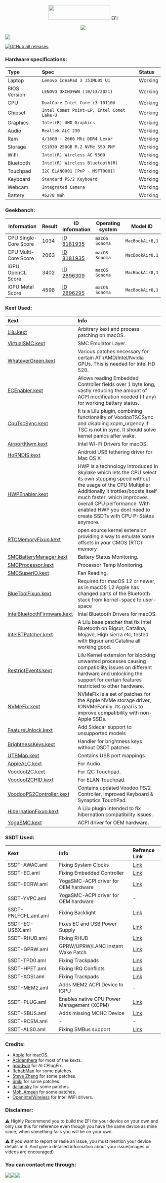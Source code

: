 <p></p>
<p align="center"><img src="https://i.imgur.com/HJnpvwQ.png" width="200" height="48"/> EFI</p>
<p align="center">
  <a href="https://github.com/acidanthera/OpenCorePkg">
  <img src="https://img.shields.io/badge/OpenCore-1.0.1-informational.svg">
 </a>
</p>

<a href="https://github.com/So1jon">
    <img src="https://img.shields.io/github/followers/So1jon?label=So1jon&logo=GitHub&style=social" />
</a> 

[![GitHub all releases](https://img.shields.io/github/downloads/So1jon/Hackintosh-Lenovo-Ideapad-3-15IML05/total?style=flat&logo=github&logoColor=white&color=1A91FF)](https://github.com/So1jon/Hackintosh-Lenovo-Ideapad-3-15IML05/releases)


### Hardware specifications:

| Type         | Spec                                        | Status      |
| :----------- | :------------------------------------------ | :---------- |
| Laptop       | `Lenovo IdeaPad 3 15IML05 U1`               | Working     |
| BIOS Version | `LENOVO DXCN39WW (10/13/2021) `             | Working     | 
| CPU          | `DualCore Intel Core i3-10110U  `           | Working     |
| Chipset      | `Intel Comet Point-LP, Intel Comet Lake-U ` | Working     | 
| Graphics     | `Intel(R) UHD Graphics `                    | Working     | 
| Audio        | `Realtek ALC 230 `                          | Working     |
| Ram          | `4/16GB - 2666 Mhz DDR4 Lexar`              | Working     |
| Storage      | `CS1030 250GB M.2 NVMe SSD PNY`             | Working     | 
| WiFi         | `Intel(R) Wireless-AC 9560 `                | Working     | 
| Bluetooth    | `Intel(R) Wireless Bluetooth(R)  `          | Working     | 
| Touchpad     | `I2C ELAN0001 [PnP - MSFT0001]  `           | Working     |
| Keyboard     | `Standard PS/2 Keyboard  `                  | Working     | 
| Webcam       | `Integrated Camera  `                       | Working     | 
| Battery      | `46270 mWh `                                | Working     | 


### Geekbench:

| Information           | Result | ID Information                                                 | Operating system  | Model ID        |
| --------------------- | ------ | -------------------------------------------------------------- | ----------------- | --------------- |
| CPU Single-Core Score | 1034   | [ID 8181935](https://browser.geekbench.com/v6/cpu/8181935)     | `macOS Sonoma`    | `MacBookAir8,1` |
| CPU Multi-Core Score  | 2063   | [ID 8181935](https://browser.geekbench.com/v6/cpu/8181935)     | `macOS Sonoma`    | `MacBookAir8,1` |
| iGPU OpenCL Score     | 3402   | [ID 2896309](https://browser.geekbench.com/v6/compute/2896309) | `macOS Sonoma`    | `MacBookAir8,1` |
| iGPU Metal Score      | 4598   | [ID 2896295](https://browser.geekbench.com/v6/compute/2896295) | `macOS Sonoma`    | `MacBookAir8,1` |


### Kext Used:

| Kext                                                                                       | Info                                                                                                                                                                                                                                                                                                       |
| :----------------------------------------------------------------------------------------- | :--------------------------------------------------------------------------------------------------------------------------------------------------------------------------------------------------------------------------------------------------------------------------------------------------------- |
| [Lilu.kext](https://github.com/acidanthera/Lilu)                                           | Arbitrary kext and process patching on macOS.                                                                                                                                                                                                                                                              |
| [VirtualSMC.kext](https://github.com/acidanthera/VirtualSMC)                               | SMC Emulator Layer.                                                                                                                                                                                                                                                                                        |
| [WhateverGreen.kext](https://github.com/acidanthera/WhateverGreen)                         | Various patches necessary for certain ATI/AMD/Intel/Nvidia GPUs. This is needed for Intel HD 520.                                                                                                                                                                                                          |
| [ECEnabler.kext](https://github.com/1Revenger1/ECEnabler)                                  | Allows reading Embedded Controller fields over 1 byte long, vastly reducing the amount of ACPI modification needed (if any) for working battery status.                                                                                                                                                    |
| [CpuTscSync.kext](https://github.com/acidanthera/CpuTscSync)                               | It is a Lilu plugin, combining functionality of VoodooTSCSync and disabling xcpm_urgency if TSC is not in sync. It should solve kernel panics after wake.                                                                                                                                                  |
| [AirportItlwm.kext](https://github.com/OpenIntelWireless/itlwm)                            | Intel Wi-Fi Drivers for macOS.                                                                                                                                                                                                                                                                             |
| [HoRNDIS.kext](https://github.com/jwise/HoRNDIS)                                           | Android USB tethering driver for Mac OS X                                                                                                                                                                                                                                                                  |
| [HWPEnabler.kext](https://github.com/goodwin/HWPEnable)                                    | HWP is a technology introduced in Skylake which lets the CPU select its own stepping speed without the usage of the CPU Multiplier. Additionally it trottles/boosts itself much faster, which improoves overall CPU performance. With enabled HWP you dont need to create SSDTs with CPU P-States anymore. |
| [RTCMemoryFixup.kext](https://github.com/acidanthera/RTCMemoryFixup)                       | open source kernel extension providing a way to emulate some offsets in your CMOS (RTC) memory                                                                                                                                                                                                             |
| [SMCBatteryManager.kext](https://github.com/acidanthera/VirtualSMC)                        | Battery Status Monitoring.                                                                                                                                                                                                                                                                                 |
| [SMCProcessor.kext](https://github.com/acidanthera/VirtualSMC)                             | Processor Temp Monitoring.                                                                                                                                                                                                                                                                                 |
| [SMCSuperIO.kext](https://github.com/acidanthera/VirtualSMC)                               | Fan Reading.                                                                                                                                                                                                                                                                                               |
| [BlueToolFixup.kext](https://github.com/acidanthera/BrcmPatchRAM)                          | Required for macOS 12 or newer, as in macOS 12 Apple has changed parts of the Bluetooth stack from kernel-space to user-space                                                                                                                                                                              |
| [IntelBluetoothFirmware.kext](https://github.com/OpenIntelWireless/IntelBluetoothFirmware) | Intel Bluetooth Drivers for macOS.                                                                                                                                                                                                                                                                         |
| [IntelBTPatcher.kext](https://github.com/zxystd/IntelBTPatcher)                            | A Lilu base patcher that fix Intel Bluetooth on Bigsur, Catalina, Mojave, High sierra etc, tested with Bigsur and Catalina all working good.                                                                                                                                                               |
| [RestrictEvents.kext](https://github.com/Mieze/RTL8111_driver_for_OS_X)                    | Lilu Kernel extension for blocking unwanted processes causing compatibility issues on different hardware and unlocking the support for certain features restricted to other hardware.                                                                                                                      |
| [NVMeFix.kext](https://github.com/acidanthera/NVMeFix)                                     | NVMeFix is a set of patches for the Apple NVMe storage driver, IONVMeFamily. Its goal is to improve compatibility with non-Apple SSDs.                                                                                                                                                                     |
| [FeatureUnlock.kext](https://github.com/acidanthera/FeatureUnlock)                         | Add Sidecar support to unsupported models                                                                                                                                                                                                                                                                  |
| [BrightnessKeys.kext](https://github.com/acidanthera/BrightnessKeys)                       | Handler for brightness keys without DSDT patches                                                                                                                                                                                                                                                           |
| [UTBMap.kext](https://github.com/USBToolBox/kext)                                          | Contains USB port mappings.                                                                                                                                                                                                                                                                                |
| [AppleALC.kext](https://github.com/acidanthera/AppleALC)                                   | For Audio.                                                                                                                                                                                                                                                                                                 |
| [VoodooI2C.kext](https://github.com/VoodooI2C/VoodooI2C)                                   | For I2C Touchpad.                                                                                                                                                                                                                                                                                          |
| [VoodooI2CHID.kext](https://github.com/VoodooI2C/VoodooI2C)                                | For ELAN Touchpad.                                                                                                                                                                                                                                                                                         |
| [VoodooPS2Controller.kext](https://github.com/RehabMan/OS-X-Voodoo-PS2-Controller)         | Contains updated Voodoo PS/2 Controller, improved Keyboard & Synaptics TouchPad.                                                                                                                                                                                                                           |
| [HibernationFixup.kext](https://github.com/acidanthera/HibernationFixup)                   | A Lilu plugin intended to fix hibernation compatibility issues.                                                                                                                                                                                                                                            |
| [YogaSMC.kext](https://github.com/zhen-zen/YogaSMC)                                        | ACPI driver for OEM hardware.                                                                                                                                                                                                                                                                              |


### SSDT Used:

| Kext                 | Info                                       | Refrence Link                                                                                                             |
| :------------------- | :----------------------------------------- | :------------------------------------------------------------------------------------------------------------------------ |
| SSDT-AWAC.aml        | Fixing System Clocks                       | [Link](https://dortania.github.io/Getting-Started-With-ACPI/Universal/awac.html)                                          |
| SSDT-EC.aml          | Fixing Embedded Controller                 | [Link](https://dortania.github.io/Getting-Started-With-ACPI/Universal/ec-fix.html)                                        |
| SSDT-ECRW.aml        | YogaSMC-ACPI driver for OEM hardware       | [Link](https://github.com/zhen-zen/YogaSMC)                                                                               |
| SSDT-YVPC.aml        | YogaSMC-ACPI driver for OEM hardware       | -                                                                                                                         |
| SSDT-PNLFCFL.aml.aml | Fixing Backlight                           | [Link](https://dortania.github.io/Getting-Started-With-ACPI/Laptops/backlight.html)                                       |
| SSDT-EC-USBX.aml     | Fixes EC and USB Power Supply              | [Link](https://dortania.github.io/Getting-Started-With-ACPI/Universal/ec-fix.html#fixing-embedded-controller-ssdt-ecusbx) |
| SSDT-RHUB.aml        | Fixing RHUB                                | [Link](https://dortania.github.io/Getting-Started-With-ACPI/Universal/rhub-methods/ssdttime.html)                         |
| SSDT-GPRW.aml        | GPRW/UPRW/LANC Instant Wake Patch          | [Link](https://dortania.github.io/OpenCore-Post-Install/usb/misc/instant-wake.html)                                       |
| SSDT-TPD0.aml        | Fixing Trackpads                           | [Link](https://voodooi2c.github.io/#GPIO%20Pinning/GPIO%20Pinning)                                                        |
| SSDT-HPET.aml        | Fixing IRQ Conflicts                       | [Link](https://dortania.github.io/Getting-Started-With-ACPI/Universal/irq.html)                                           |
| SSDT-XOSI.aml        | Fixing Trackpads                           | [Link](https://dortania.github.io/Getting-Started-With-ACPI/Laptops/trackpad.html)                                        |
| SSDT-MEM2.aml        | Adds MEM2 ACPI Device to IGPU              | -                                                                                                                         |
| SSDT-PLUG.aml        | Enables native CPU Power Management (XCPM) | [Link](https://dortania.github.io/Getting-Started-With-ACPI/Universal/plug.html)                                          |
| SSDT-SBUS.aml        | Adds missing MCHC Device                   | [Link](https://dortania.github.io/Getting-Started-With-ACPI/Universal/smbus.html)                                         |
| SSDT-RCSM.aml        | -                                          | -                                                                                                                         |
| SSDT-ALS0.aml        | Fixing SMBus support                       | [Link](https://github.com/Acidanthera/OpenCorePkg/blob/master/Docs/AcpiSamples/Source/SSDT-ALS0.dsl)                      |


### Credits:

- [Apple](https://www.apple.com) for macOS.
- [Acidanthera](https://github.com/acidanthera) for most of the kexts.
- [goodwin](https://github.com/goodwin) for ALCPlugFix.
- [RehabMan](https://github.com/RehabMan) for some patches.
- [Steve Zheng](https://github.com/stevezhengshiqi) for some patches.
- [Sniki](https://github.com/Sniki) for some patches.
- [daliansky](https://github.com/daliansky) for some patches.
- [Moh_Ameen](https://github.com/ameenjuz) for some patches.
- [OpenIntelWireless](https://github.com/OpenIntelWireless) for Intel WiFi drivers.


### Disclaimer:

⚠️ Highly Recommend you to build the EFI for your device on your own and only use this for reference even though you have the same device as mine since, when something fails you will be on your own.

⚠️ If you want to report or rasie an issue, you must mention your device details in it. And give a detailed information about your issue(images or videos are encouraged)


### You can contact me through:

[![](https://img.shields.io/badge/iCloud-nusratov.sobirjon@icloud.com-informational?style=flat&logo=apple&logoColor=white&color=cbcdcc)](mailto:nusratov.sobirjon@icloud.com)[![](https://img.shields.io/badge/Telegram-@Nusratov_Sobirjon-informational?style=flat&logo=telegram&logoColor=white&color=89e2ff)](https://t.me/Nusratov_Sobirjon)[![](https://img.shields.io/badge/Facebook-Nusratov_Sobirjon-informational?style=flat&logo=facebook&logoColor=white&color=3a4dc9)](https://www.facebook.com/Sobirjon.Nusratov)



